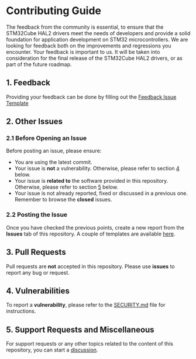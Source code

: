 # Contributing Guide

The feedback from the community is essential, to ensure that the STM32Cube HAL2 drivers meet the needs of developers and provide a solid foundation for application development on STM32 microcontrollers. 
We are looking for feedback both on the improvements and regressions you encounter. Your feedback is important to us. It will be taken into consideration for the final release of the STM32Cube HAL2 drivers, or as part of the future roadmap.

## 1. Feedback

Providing your feedback can be done by filling out the [Feedback Issue Template](https://github.com/STMicroelectronics/STM32CubeU5-V2-Preview/issues/new?template=feedback.yml)


## 2. Other Issues

### 2.1 Before Opening an Issue

Before posting an issue, please ensure:
* You are using the latest commit.
* Your issue is **not** a vulnerability. Otherwise, please refer to section [4](CONTRIBUTING.md#4-vulnerabilities) below.
* Your issue is **related to** the software provided in this repository. Otherwise, please refer to section [5](CONTRIBUTING.md#5-support-requests-and-miscellaneous) below.
* Your issue is not already reported, fixed or discussed in a previous one. Remember to browse the **closed** issues.

### 2.2 Posting the Issue

Once you have checked the previous points, create a new report from the **Issues** tab of this repository. A couple of templates are available [here](../../issues/new/choose).

## 3. Pull Requests

Pull requests are **not** accepted in this repository. Please use **issues** to report any bug or request.

## 4. Vulnerabilities

To report a **vulnerability**, please refer to the [SECURITY.md](./SECURITY.md) file for instructions.

## 5. Support Requests and Miscellaneous

For support requests or any other topics related to the content of this repository, you can start a [discussion](https://github.com/STMicroelectronics/STM32CubeU5-V2-Preview/discussions).
